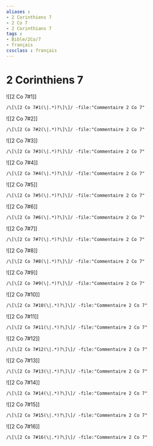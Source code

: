 ```yaml
---
aliases : 
- 2 Corinthiens 7
- 2 Co 7
- 2 Corinthians 7
tags : 
- Bible/2Co/7
- français
cssclass : français
---
```


# 2 Corinthiens 7

![[2 Co 7#1]]

```query
/\[\[2 Co 7#1(\|.*)?\]\]/ -file:"Commentaire 2 Co 7"
```

![[2 Co 7#2]]

```query
/\[\[2 Co 7#2(\|.*)?\]\]/ -file:"Commentaire 2 Co 7"
```

![[2 Co 7#3]]

```query
/\[\[2 Co 7#3(\|.*)?\]\]/ -file:"Commentaire 2 Co 7"
```

![[2 Co 7#4]]

```query
/\[\[2 Co 7#4(\|.*)?\]\]/ -file:"Commentaire 2 Co 7"
```

![[2 Co 7#5]]

```query
/\[\[2 Co 7#5(\|.*)?\]\]/ -file:"Commentaire 2 Co 7"
```

![[2 Co 7#6]]

```query
/\[\[2 Co 7#6(\|.*)?\]\]/ -file:"Commentaire 2 Co 7"
```

![[2 Co 7#7]]

```query
/\[\[2 Co 7#7(\|.*)?\]\]/ -file:"Commentaire 2 Co 7"
```

![[2 Co 7#8]]

```query
/\[\[2 Co 7#8(\|.*)?\]\]/ -file:"Commentaire 2 Co 7"
```

![[2 Co 7#9]]

```query
/\[\[2 Co 7#9(\|.*)?\]\]/ -file:"Commentaire 2 Co 7"
```

![[2 Co 7#10]]

```query
/\[\[2 Co 7#10(\|.*)?\]\]/ -file:"Commentaire 2 Co 7"
```

![[2 Co 7#11]]

```query
/\[\[2 Co 7#11(\|.*)?\]\]/ -file:"Commentaire 2 Co 7"
```

![[2 Co 7#12]]

```query
/\[\[2 Co 7#12(\|.*)?\]\]/ -file:"Commentaire 2 Co 7"
```

![[2 Co 7#13]]

```query
/\[\[2 Co 7#13(\|.*)?\]\]/ -file:"Commentaire 2 Co 7"
```

![[2 Co 7#14]]

```query
/\[\[2 Co 7#14(\|.*)?\]\]/ -file:"Commentaire 2 Co 7"
```

![[2 Co 7#15]]

```query
/\[\[2 Co 7#15(\|.*)?\]\]/ -file:"Commentaire 2 Co 7"
```

![[2 Co 7#16]]

```query
/\[\[2 Co 7#16(\|.*)?\]\]/ -file:"Commentaire 2 Co 7"
```

